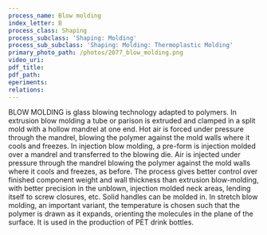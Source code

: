 ```yaml
---
process_name: Blow molding
index_letter: B
process_class: Shaping
process_subclass: 'Shaping: Molding'
process_sub_subclass: 'Shaping: Molding: Thermoplastic Molding'
primary_photo_path: /photos/2077_blow_molding.png
video_uri:
pdf_title:
pdf_path:
eperiments:
relations:
---
```


BLOW MOLDING is glass blowing technology adapted to polymers. In extrusion blow molding a tube or parison is extruded and clamped in a split mold with a hollow mandrel at one end. Hot air is forced under pressure through the mandrel, blowing the polymer against the mold walls where it cools and freezes. In injection blow molding, a pre-form is injection molded over a mandrel and transferred to the blowing die. Air is injected under pressure through the mandrel blowing the polymer against the mold walls where it cools and freezes, as before. The process gives better control over finished component weight and wall thickness than extrusion blow-molding, with better precision in the unblown, injection molded neck areas, lending itself to screw closures, etc. Solid handles can be molded in. In stretch blow molding, an important variant, the temperature is chosen such that the polymer is drawn as it expands, orienting the molecules in the plane of the surface. It is used in the production of PET drink bottles.